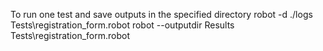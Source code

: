 
To run one test and save outputs in the specified directory
robot -d ./logs Tests\registration_form.robot
robot --outputdir Results Tests\registration_form.robot
